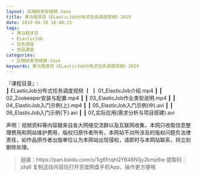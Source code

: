 ```yaml
---
layout: 后端研发攻城狮-Java
title: 黑马程序员《ELasticJob分布式任务调度视频》2019
date: 2019-06-30 16:48:13
tags:
  - 黑马程序员
  - ELasticJob
  - 任务调度
  - 优品课堂
categories:
  - 后端研发攻城狮-Java
keywords: 黑马程序员《ELasticJob分布式任务调度视频》2019
---
```

『课程目录』:         
┃  ELasticJob分布式任务调度视频
┃  ┃  01_ElasticJob介绍.mp4
┃  ┃  02_Zookeeper安装与配置.mp4
┃  ┃  03_ElasticJob作业类型说明.mp4
┃  ┃  04_ElasticJob入门示例(上).mp4
┃  ┃  05_ElasticJob入门示例(中).avi
┃  ┃  06_ElasticJob入门示例(下).avi
┃  ┃  07_实际应用(需求分析与项目搭建).avi
<!-- more -->  


<div class="post-copyright">
    <div class="post-copyright__author">
      <span class="post-copyright-meta">声明：视频资料等内容据来自各大网络交流群以及互联网收集，本网只收取信息整理费用和网站维护费用，版权归原作者所有，本网站不对所涉及的版权问题负法律责任，如作品原作者出版单位认为本网站出现侵权，请即时与本网站联系，将立刻删除处理。 </span>
    </div>
</div>

<blockquote class="blockquote-center">
链接：https://pan.baidu.com/s/1ig6fnqhQYB48N1jy2kmp6w 
提取码：jdq6 
复制这段内容后打开百度网盘手机App，操作更方便哦
</blockquote>
